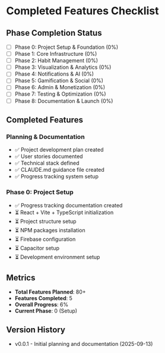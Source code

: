 # Completed Features Checklist

## Phase Completion Status
- [ ] Phase 0: Project Setup & Foundation (0%)
- [ ] Phase 1: Core Infrastructure (0%)
- [ ] Phase 2: Habit Management (0%)
- [ ] Phase 3: Visualization & Analytics (0%)
- [ ] Phase 4: Notifications & AI (0%)
- [ ] Phase 5: Gamification & Social (0%)
- [ ] Phase 6: Admin & Monetization (0%)
- [ ] Phase 7: Testing & Optimization (0%)
- [ ] Phase 8: Documentation & Launch (0%)

## Completed Features

### Planning & Documentation
- ✅ Project development plan created
- ✅ User stories documented
- ✅ Technical stack defined
- ✅ CLAUDE.md guidance file created
- ✅ Progress tracking system setup

### Phase 0: Project Setup
- ✅ Progress tracking documentation created
- ⏳ React + Vite + TypeScript initialization
- ⏳ Project structure setup
- ⏳ NPM packages installation
- ⏳ Firebase configuration
- ⏳ Capacitor setup
- ⏳ Development environment setup

## Metrics
- **Total Features Planned**: 80+
- **Features Completed**: 5
- **Overall Progress**: 6%
- **Current Phase**: 0 (Setup)

## Version History
- v0.0.1 - Initial planning and documentation (2025-09-13)